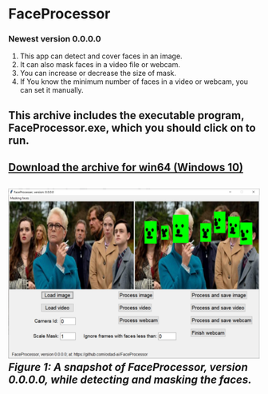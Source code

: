 # FaceProcessor
### Newest version 0.0.0.0
1) This app can detect and cover faces in an image.
2) It can also mask faces in a video file or webcam.
3) You can increase or decrease the size of mask.
4) If You know the minimum number of faces in a video or webcam, you can set it manually.
## This archive includes the executable program, **FaceProcessor.exe**, which you should click on to run.
[Download the archive for win64 (Windows 10)](https://drive.google.com/file/d/1Vvqb85g9dx5jr9LDH-PQ23bLZVYqx2Yp/view?usp=share_link)
---
![A snapshot of the FaceProcessor: FaceProcessor, version 0-0-0-0](Media/ver-0-0-0-0.jpg) *Figure 1: A snapshot of FaceProcessor, version 0.0.0.0, while detecting and masking the faces.*
---
